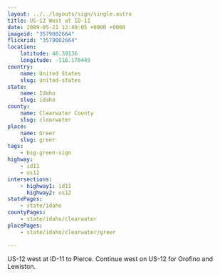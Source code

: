 ```yaml
---
layout: ../../layouts/sign/single.astro
title: US-12 West at ID-11
date: 2009-05-21 12:49:05 +0000 +0000
imageid: "3579002664"
flickrid: "3579002664"
location:
    latitude: 46.39136
    longitude: -116.178445
country:
    name: United States
    slug: united-states
state:
    name: Idaho
    slug: idaho
county:
    name: Clearwater County
    slug: clearwater
place:
    name: Greer
    slug: greer
tags:
    - big-green-sign
highway:
    - id11
    - us12
intersections:
    - highway1: id11
      highway2: us12
statePages:
    - state/idaho
countyPages:
    - state/idaho/clearwater
placePages:
    - state/idaho/clearwater/greer

---
```

US-12 west at ID-11 to Pierce. Continue west on US-12 for Orofino and Lewiston.